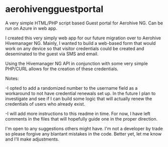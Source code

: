 # aerohivengguestportal
A very simple HTML/PHP script based Guest portal for Aerohive NG. Can be run on Azure in web app. 

I created this very simply web app for our future migration over to Aerohive Hivemanager NG. Mainly, I wanted to build a web-based form that would work on any device so that visitor credentials could be created and deseminated
to the guest via SMS and email.

Using the Hivemanager NG API in conjunction with some very simple PHP/CURL allows for the creation of these credentials.

Notes:

-I opted to add a randomized number to the username field as a workaround to not have credential renewals set up. 
In the future I plan to investigate and see if I can build some logic that will actually renew the credentials
of users who already exist.

-I will add more instructions to this readme in time. For now, I have left comments in the files that will hopefully
guide one in the proper direction.

I'm open to any suggestions others might have. I'm not a developer by trade so please forgive any blantant mistakes in the code. Better yet, let me know and I'll make adjustments.
